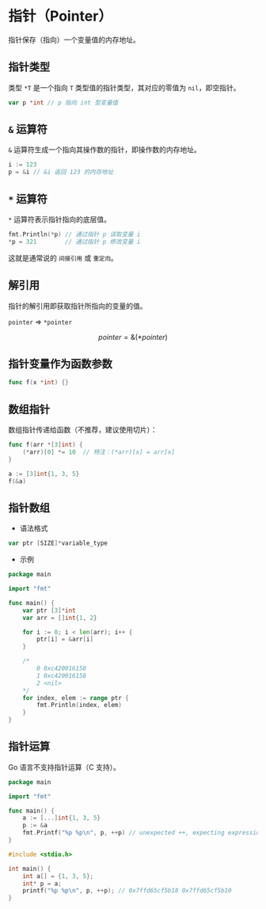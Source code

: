 # 指针（Pointer）

指针保存（指向）一个变量值的内存地址。

## 指针类型

类型 `*T` 是一个指向 `T` 类型值的指针类型，其对应的零值为 `nil`，即空指针。

```go
var p *int // p 指向 int 型变量值
```

## `&` 运算符

`&` 运算符生成一个指向其操作数的指针，即操作数的内存地址。

```go
i := 123
p = &i // &i 返回 123 的内存地址
```

## `*` 运算符

`*` 运算符表示指针指向的底层值。

```go
fmt.Println(*p) // 通过指针 p 读取变量 i
*p = 321        // 通过指针 p 修改变量 i
```

这就是通常说的 `间接引用` 或 `重定向`。

## 解引用

指针的解引用即获取指针所指向的变量的值。

`pointer` => `*pointer`

$$
pointer = \&(*pointer)
$$

## 指针变量作为函数参数

```go
func f(x *int) {}
```

## 数组指针

数组指针传递给函数（不推荐，建议使用切片）：

```go
func f(arr *[3]int) {
    (*arr)[0] *= 10  // 特注：(*arr)[x] = arr[x]
}

a := [3]int{1, 3, 5}
f(&a)
```

## 指针数组

* 语法格式

```go
var ptr [SIZE]*variable_type
```

* 示例

```go
package main

import "fmt"

func main() {
    var ptr [3]*int
    var arr = []int{1, 2}

    for i := 0; i < len(arr); i++ {
        ptr[i] = &arr[i]
    }

    /*
        0 0xc420016150
        1 0xc420016158
        2 <nil>
    */
    for index, elem := range ptr {
        fmt.Println(index, elem)
    }
}
```

## 指针运算

Go 语言不支持指针运算（C 支持）。

```go
package main

import "fmt"

func main() {
    a := [...]int{1, 3, 5}
    p := &a
    fmt.Printf("%p %p\n", p, ++p) // unexpected ++, expecting expression
}
```

```c
#include <stdio.h>

int main() {
    int a[] = {1, 3, 5};
    int* p = a;
    printf("%p %p\n", p, ++p); // 0x7ffd65cf5b18 0x7ffd65cf5b10
}
```
